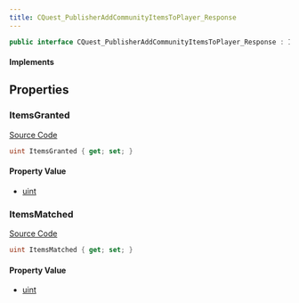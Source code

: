 ```yaml
---
title: CQuest_PublisherAddCommunityItemsToPlayer_Response
---
```


```csharp
public interface CQuest_PublisherAddCommunityItemsToPlayer_Response : ITypedProtobuf<CQuest_PublisherAddCommunityItemsToPlayer_Response>, INativeHandle
```

#### Implements

## Properties

### ItemsGranted

[Source Code](https://github.com/swiftly-solution/swiftlys2/blob/main/managed/src/SwiftlyS2.Generated/Protobufs/Interfaces/CQuest_PublisherAddCommunityItemsToPlayer_Response.cs#L16)

```csharp
uint ItemsGranted { get; set; }
```

#### Property Value

- [uint](https://learn.microsoft.com/dotnet/api/system.uint32)

### ItemsMatched

[Source Code](https://github.com/swiftly-solution/swiftlys2/blob/main/managed/src/SwiftlyS2.Generated/Protobufs/Interfaces/CQuest_PublisherAddCommunityItemsToPlayer_Response.cs#L13)

```csharp
uint ItemsMatched { get; set; }
```

#### Property Value

- [uint](https://learn.microsoft.com/dotnet/api/system.uint32)

